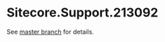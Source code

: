 # Sitecore.Support.213092

See [master branch](https://github.com/sitecoresupport/Sitecore.Support.213092) for details.
